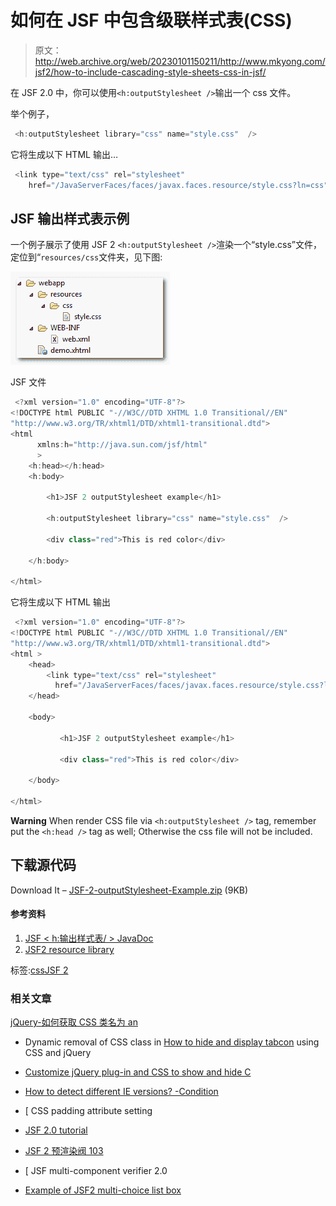 # 如何在 JSF 中包含级联样式表(CSS)

> 原文：<http://web.archive.org/web/20230101150211/http://www.mkyong.com/jsf2/how-to-include-cascading-style-sheets-css-in-jsf/>

在 JSF 2.0 中，你可以使用`<h:outputStylesheet />`输出一个 css 文件。

举个例子，

```java
 <h:outputStylesheet library="css" name="style.css"  /> 
```

它将生成以下 HTML 输出…

```java
 <link type="text/css" rel="stylesheet" 
	href="/JavaServerFaces/faces/javax.faces.resource/style.css?ln=css" /> 
```

## JSF 输出样式表示例

一个例子展示了使用 JSF 2 `<h:outputStylesheet />`渲染一个“style.css”文件，定位到“`resources/css`文件夹，见下图:



![jsf2-outputStylesheet-example](img/73a032b8085a363cf9b68247cb85f2bd.png "jsf2-outputStylesheet-example")

JSF 文件

```java
 <?xml version="1.0" encoding="UTF-8"?>
<!DOCTYPE html PUBLIC "-//W3C//DTD XHTML 1.0 Transitional//EN" 
"http://www.w3.org/TR/xhtml1/DTD/xhtml1-transitional.dtd">
<html    
      xmlns:h="http://java.sun.com/jsf/html"
      >
    <h:head></h:head>
    <h:body>

    	<h1>JSF 2 outputStylesheet example</h1>

    	<h:outputStylesheet library="css" name="style.css"  />

    	<div class="red">This is red color</div>

    </h:body>

</html> 
```

它将生成以下 HTML 输出

```java
 <?xml version="1.0" encoding="UTF-8"?>
<!DOCTYPE html PUBLIC "-//W3C//DTD XHTML 1.0 Transitional//EN" 
"http://www.w3.org/TR/xhtml1/DTD/xhtml1-transitional.dtd">
<html >
	<head>
		<link type="text/css" rel="stylesheet" 
		  href="/JavaServerFaces/faces/javax.faces.resource/style.css?ln=css" />
	</head>

	<body>

    	   <h1>JSF 2 outputStylesheet example</h1>

    	   <div class="red">This is red color</div>

	</body>

</html> 
```

**Warning**
When render CSS file via `<h:outputStylesheet />` tag, remember put the `<h:head />` tag as well; Otherwise the css file will not be included.

## 下载源代码

Download It – [JSF-2-outputStylesheet-Example.zip](http://web.archive.org/web/20210108083156/http://www.mkyong.com/wp-content/uploads/2010/10/JSF-2-outputStylesheet-Example.zip) (9KB)

#### 参考资料

1.  [JSF < h:输出样式表/ > JavaDoc](http://web.archive.org/web/20210108083156/https://javaserverfaces.dev.java.net/nonav/docs/2.0/pdldocs/facelets/h/outputStylesheet.html)
2.  [JSF2 resource library](http://web.archive.org/web/20210108083156/http://www.mkyong.com/jsf2/resources-library-in-jsf-2-0/)

标签:[css](http://web.archive.org/web/20210108083156/https://mkyong.com/tag/css/)[JSF 2](http://web.archive.org/web/20210108083156/https://mkyong.com/tag/jsf2/)<input type="hidden" id="mkyong-current-postId" value="7209">

### 相关文章

[jQuery-如何获取 CSS 类名为 an](/web/20210108083156/https://www.mkyong.com/jquery/jquery-how-to-get-element-with-css-class-name-and-id/) 

*   Dynamic removal of CSS class in [How to hide and display tabcon](/web/20210108083156/https://www.mkyong.com/jquery/how-to-use-css-and-jquery-to-hide-and-show-tab-content/) using CSS and jQuery
*   [Customize jQuery plug-in and CSS to show and hide C](/web/20210108083156/https://www.mkyong.com/jquery/custom-jquery-plugin-and-css-to-display-and-hide-content/)
*   [How to detect different IE versions? -Condition](/web/20210108083156/https://www.mkyong.com/css/how-do-detect-different-ie-version-conditional-comments/)

*   [ CSS padding attribute setting
*   [JSF 2.0 tutorial](/web/20210108083156/https://www.mkyong.com/tutorials/jsf-2-0-tutorials/)
*   [JSF 2 预渲染阀 103](/web/20210108083156/https://www.mkyong.com/jsf2/jsf-2-prerenderviewevent-example/)
*   [ JSF multi-component verifier 2.0
*   [Example of JSF2 multi-choice list box](/web/20210108083156/https://www.mkyong.com/jsf2/jsf-2-multiple-select-listbox-example/)